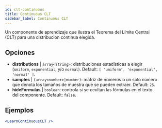 ```yaml
---
id: clt-continuous
title: Continuous CLT
sidebar_label: Continuous CLT
---
```


Un componente de aprendizaje que ilustra el Teorema del Límite Central (CLT) para una distribución continua elegida.

## Opciones

* __distributions__ | `array<string>`: distribuciones estadísticas a elegir (`uniform`, `exponential`, y/o `normal`). Default: `[
  'uniform',
  'exponential',
  'normal'
]`.
* __samples__ | `(array<number>|number)`: matriz de números o un solo número que denota los tamaños de muestra que se pueden extraer. Default: `25`.
* __hideFormulas__ | `boolean`: controla si se ocultan las fórmulas en el texto del componente. Default: `false`.


## Ejemplos

```jsx live
<LearnContinuousCLT />
```

